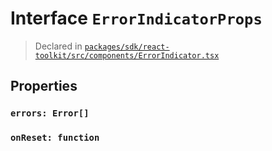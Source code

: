 # Interface `ErrorIndicatorProps`
> Declared in [`packages/sdk/react-toolkit/src/components/ErrorIndicator.tsx`]()


## Properties
### `errors: Error[]`
### `onReset: function`